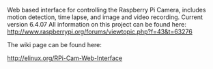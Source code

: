 Web based interface for controlling the Raspberry Pi Camera, includes motion detection, time lapse, and image and video recording.
Current version 6.4.07
All information on this project can be found here: http://www.raspberrypi.org/forums/viewtopic.php?f=43&t=63276

The wiki page can be found here:

http://elinux.org/RPi-Cam-Web-Interface
